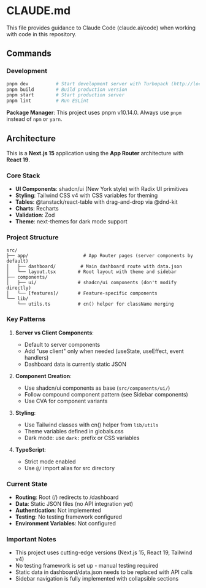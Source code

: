 # CLAUDE.md

This file provides guidance to Claude Code (claude.ai/code) when working with code in this repository.

## Commands

### Development
```bash
pnpm dev          # Start development server with Turbopack (http://localhost:3000)
pnpm build        # Build production version
pnpm start        # Start production server
pnpm lint         # Run ESLint
```

**Package Manager**: This project uses pnpm v10.14.0. Always use `pnpm` instead of `npm` or `yarn`.

## Architecture

This is a **Next.js 15** application using the **App Router** architecture with **React 19**.

### Core Stack
- **UI Components**: shadcn/ui (New York style) with Radix UI primitives
- **Styling**: Tailwind CSS v4 with CSS variables for theming
- **Tables**: @tanstack/react-table with drag-and-drop via @dnd-kit
- **Charts**: Recharts
- **Validation**: Zod
- **Theme**: next-themes for dark mode support

### Project Structure
```
src/
├── app/                    # App Router pages (server components by default)
│   ├── dashboard/         # Main dashboard route with data.json
│   └── layout.tsx        # Root layout with theme and sidebar
├── components/
│   ├── ui/               # shadcn/ui components (don't modify directly)
│   └── [features]/       # Feature-specific components
└── lib/
    └── utils.ts          # cn() helper for className merging
```

### Key Patterns

1. **Server vs Client Components**: 
   - Default to server components
   - Add "use client" only when needed (useState, useEffect, event handlers)
   - Dashboard data is currently static JSON

2. **Component Creation**:
   - Use shadcn/ui components as base (`src/components/ui/`)
   - Follow compound component pattern (see Sidebar components)
   - Use CVA for component variants

3. **Styling**:
   - Use Tailwind classes with cn() helper from `lib/utils`
   - Theme variables defined in globals.css
   - Dark mode: use `dark:` prefix or CSS variables

4. **TypeScript**:
   - Strict mode enabled
   - Use `@/` import alias for src directory

### Current State

- **Routing**: Root (/) redirects to /dashboard
- **Data**: Static JSON files (no API integration yet)
- **Authentication**: Not implemented
- **Testing**: No testing framework configured
- **Environment Variables**: Not configured

### Important Notes

- This project uses cutting-edge versions (Next.js 15, React 19, Tailwind v4)
- No testing framework is set up - manual testing required
- Static data in dashboard/data.json needs to be replaced with API calls
- Sidebar navigation is fully implemented with collapsible sections